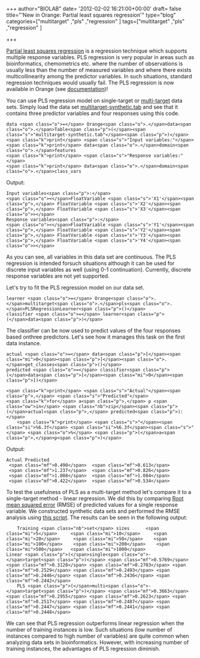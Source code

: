 +++
author="BIOLAB"
date= '2012-02-02 16:21:00+00:00'
draft= false
title="'New in Orange: Partial least squares regression'"
type="blog"
categories=["multitarget" ,"pls" ,"regression" ]
tags=["multitarget" ,"pls" ,"regression" ]

+++

[Partial least squares regression](http://en.wikipedia.org/wiki/Partial_least_squares_regression) is a regression technique which supports multiple response variables. PLS regression is very popular in areas such as bioinformatics, chemometrics etc. where the number of observations is usually less than the number of measured variables and where there exists multicollinearity among the predictor variables. In such situations, standard regression techniques would usually fail. The PLS regression is now available in Orange (see [documentation](/doc/reference/Orange.regression.pls))!

You can use PLS regression model on single-target or [multi-target](/blog/2012/01/09/multi-label-classification-and-multi-target-prediction-in-orange/) data sets. Simply load the data set [multitarget-synthetic.tab](/doc/reference/_downloads/multitarget-synthetic.tab) and see that it contains three predictor variables and four responses using this code.




    
    data <span class="o">=</span> Orange<span class="o">.</span>data<span class="o">.</span>Table<span class="p">(</span><span class="s">"multitarget-synthetic.tab"</span><span class="p">)</span>
    <span class="k">print</span> <span class="s">"Input variables:"</span>
    <span class="k">print</span> data<span class="o">.</span>domain<span class="o">.</span>features
    <span class="k">print</span> <span class="s">"Response variables:"</span>
    <span class="k">print</span> data<span class="o">.</span>domain<span class="o">.</span>class_vars





Output:




    
    Input variables<span class="p">:</span>
    <span class="o"><</span>FloatVariable <span class="s">'X1'</span><span class="p">,</span> FloatVariable <span class="s">'X2'</span><span class="p">,</span> FloatVariable <span class="s">'X3'</span><span class="o">></span>
    Response variables<span class="p">:</span>
    <span class="o"><</span>FloatVariable <span class="s">'Y1'</span><span class="p">,</span> FloatVariable <span class="s">'Y2'</span><span class="p">,</span> FloatVariable <span class="s">'Y3'</span><span class="p">,</span> FloatVariable <span class="s">'Y4'</span><span class="o">></span>





As you can see, all variables in this data set are continuous. The PLS regression is intended forsuch situations although it can be used for discrete input variables as well (using 0-1 continuation). Currently, discrete response variables are not yet supported.

Let's try to fit the PLS regression model on our data set.




    
    learner <span class="o">=</span> Orange<span class="o">.</span>multitarget<span class="o">.</span>pls<span class="o">.</span>PLSRegressionLearner<span class="p">()</span>
    classifier <span class="o">=</span> learner<span class="p">(</span>data<span class="p">)</span>





The classifier can be now used to predict values of the four responses based onthree predictors. Let's see how it manages this task on the first data instance.




    
    actual <span class="o">=</span> data<span class="p">[</span><span class="mi">0</span><span class="p">]</span><span class="o">.</span>get_classes<span class="p">()</span>
    predicted <span class="o">=</span> classifier<span class="p">(</span>data<span class="p">[</span><span class="mi">0</span><span class="p">])</span> 
    
    <span class="k">print</span> <span class="s">"Actual"</span><span class="p">,</span> <span class="s">"Predicted"</span>
    <span class="k">for</span> a<span class="p">,</span> p <span class="ow">in</span> <span class="nb">zip</span><span class="p">(</span>actual<span class="p">,</span> predicted<span class="p">):</span>
        <span class="k">print</span> <span class="s">"</span><span class="si">%6.3f</span> <span class="si">%6.3f</span><span class="s">"</span> <span class="o">%</span> <span class="p">(</span>a<span class="p">,</span>p<span class="p">)</span>





Output:




    
    Actual Predicted
     <span class="mf">0.490</span>  <span class="mf">0.613</span>
     <span class="mf">1.237</span>  <span class="mf">0.826</span>
     <span class="mf">1.808</span>  <span class="mf">1.084</span>
     <span class="mf">0.422</span>  <span class="mf">0.534</span>





To test the usefulness of PLS as a multi-target method let's compare it to a single-target method - linear regression. We did this by comparing [Root mean squared error](http://en.wikipedia.org/wiki/Mean_squared_error) (RMSE) of predicted values for a single response variable. We constructed synthetic data sets and performed the RMSE analysis using [this script](http://blog.biolab.si/wp-content/uploads/2012/02/02/pls_vs_linear.py). The results can be seen in the following output:




    
        Training <span class="nb">set</span> sizes      <span class="mi">5</span>     <span class="mi">10</span>     <span class="mi">20</span>     <span class="mi">50</span>    <span class="mi">100</span>    <span class="mi">200</span>    <span class="mi">500</span>   <span class="mi">1000</span>
    Linear <span class="p">(</span>single<span class="o">-</span>target<span class="p">)</span> <span class="mf">0.5769</span> <span class="mf">0.3128</span> <span class="mf">0.2703</span> <span class="mf">0.2529</span> <span class="mf">0.2493</span> <span class="mf">0.2446</span> <span class="mf">0.2436</span> <span class="mf">0.2442</span>
        PLS <span class="p">(</span>multi<span class="o">-</span>target<span class="p">)</span> <span class="mf">0.3663</span> <span class="mf">0.2955</span> <span class="mf">0.2623</span> <span class="mf">0.2517</span> <span class="mf">0.2487</span> <span class="mf">0.2447</span> <span class="mf">0.2441</span> <span class="mf">0.2448</span>





We can see that PLS regression outperforms linear regression when the number of training instances is low. Such situations (low number of instances compared to high number of variables) are quite common when analyzing data sets in bioinformatics. However, with increasing number of training instances, the advantages of PLS regression diminish.
